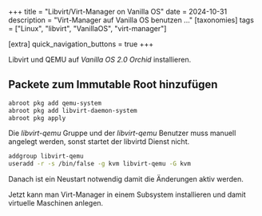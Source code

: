+++
title = "Libvirt/Virt-Manager on Vanilla OS"
date = 2024-10-31
description = "Virt-Manager auf Vanilla OS benutzen ..."
[taxonomies]
tags = ["Linux", "libvirt", "VanillaOS", "virt-manager"]

[extra]
quick_navigation_buttons = true
+++

Libvirt und QEMU auf _Vanilla OS 2.0 Orchid_ installieren.

## Packete zum Immutable Root hinzufügen

```bash
abroot pkg add qemu-system
abroot pkg add libvirt-daemon-system
abroot pkg apply
```

Die _libvirt-qemu_ Gruppe und der _libvirt-qemu_ Benutzer muss manuell angelegt werden,
sonst startet der libvirtd Dienst nicht.

```bash
addgroup libvirt-qemu
useradd -r -s /bin/false -g kvm libvirt-qemu -G kvm
```

Danach ist ein Neustart notwendig damit die Änderungen aktiv werden.

Jetzt kann man Virt-Manager in einem Subsystem installieren
und damit virtuelle Maschinen anlegen.
